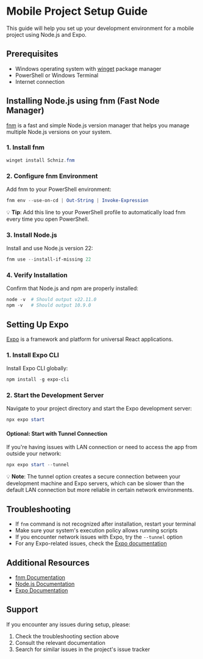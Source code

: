 # Mobile Project Setup Guide

This guide will help you set up your development environment for a mobile project using Node.js and Expo.

## Prerequisites

- Windows operating system with [winget](https://learn.microsoft.com/en-us/windows/package-manager/winget/) package manager
- PowerShell or Windows Terminal
- Internet connection

## Installing Node.js using fnm (Fast Node Manager)

[fnm](https://github.com/Schniz/fnm) is a fast and simple Node.js version manager that helps you manage multiple Node.js versions on your system.

### 1. Install fnm

```powershell
winget install Schniz.fnm
```

### 2. Configure fnm Environment

Add fnm to your PowerShell environment:

```powershell
fnm env --use-on-cd | Out-String | Invoke-Expression
```

💡 **Tip**: Add this line to your PowerShell profile to automatically load fnm every time you open PowerShell.

### 3. Install Node.js

Install and use Node.js version 22:

```powershell
fnm use --install-if-missing 22
```

### 4. Verify Installation

Confirm that Node.js and npm are properly installed:

```powershell
node -v  # Should output v22.11.0
npm -v   # Should output 10.9.0
```

## Setting Up Expo

[Expo](https://expo.dev/) is a framework and platform for universal React applications.

### 1. Install Expo CLI

Install Expo CLI globally:

```powershell
npm install -g expo-cli
```

### 2. Start the Development Server

Navigate to your project directory and start the Expo development server:

```powershell
npx expo start
```

#### Optional: Start with Tunnel Connection

If you're having issues with LAN connection or need to access the app from outside your network:

```powershell
npx expo start --tunnel
```

💡 **Note**: The tunnel option creates a secure connection between your development machine and Expo servers, which can be slower than the default LAN connection but more reliable in certain network environments.

## Troubleshooting

- If `fnm` command is not recognized after installation, restart your terminal
- Make sure your system's execution policy allows running scripts
- If you encounter network issues with Expo, try the `--tunnel` option
- For any Expo-related issues, check the [Expo documentation](https://docs.expo.dev/)

## Additional Resources

- [fnm Documentation](https://github.com/Schniz/fnm)
- [Node.js Documentation](https://nodejs.org/docs)
- [Expo Documentation](https://docs.expo.dev/)

## Support

If you encounter any issues during setup, please:
1. Check the troubleshooting section above
2. Consult the relevant documentation
3. Search for similar issues in the project's issue tracker